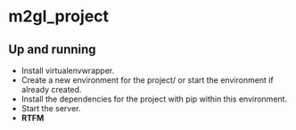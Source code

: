 # m2gl_project


## Up and running

 - Install virtualenvwrapper.
 - Create a new environment for the project/ or start the environment if already created.
 - Install the dependencies for the project with pip within this environment.
 - Start the server.
 - **RTFM**

